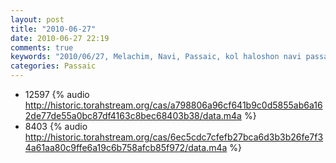 ```yaml
---
layout: post
title: "2010-06-27"
date: 2010-06-27 22:19
comments: true
keywords: "2010/06/27, Melachim, Navi, Passaic, kol haloshon navi passaic, navi" 
categories: Passaic 
---
```


 * 12597 {% audio http://historic.torahstream.org/cas/a798806a96cf641b9c0d5855ab6a162de77de55a0bc87df4163c8bec68403b38/data.m4a %}
 * 8403 {% audio http://historic.torahstream.org/cas/6ec5cdc7cfefb27bca6d3b3b26fe7f34a61aa80c9ffe6a19c6b758afcb85f972/data.m4a %}

